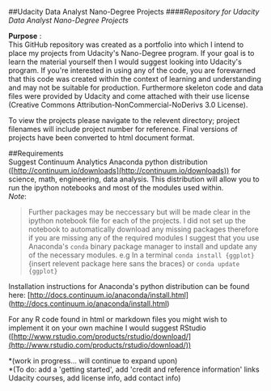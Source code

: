 ##Udacity Data Analyst Nano-Degree Projects
####*Repository for Udacity Data Analyst Nano-Degree Projects*  

**Purpose** :   
This GitHub repository was created as a portfolio into which I intend to place my projects from Udacity's Nano-Degree program. 
If your goal is to learn the material yourself then I would suggest looking into Udacity's program. If you're interested in using any of the code, you are forewarned that this code was created within the context of learning and understanding and may not be suitable for production. Furthermore skeleton code and data files were provided by Udacity and come attached with their use license (Creative Commons Attribution-NonCommercial-NoDerivs 3.0 License). 

To view the projects please navigate to the relevent directory; project filenames will include project number for reference. Final versions of projects have been converted to html document format. 

##Requirements  
Suggest Continuum Analytics Anaconda python distribution ([http://continuum.io/downloads](http://continuum.io/downloads)) 
for science, math, engineering, data analysis. This distribution will allow you to run the ipython notebooks and most of the 
modules used within.   
*Note*:
>Further packages may be neccessary but will be made clear in the ipython notebook file for each of the projects. I did not set 
up the notebook to automatically download any missing packages therefore if you are missing any of the required modules I suggest that you use Anaconda's `conda` binary package manager to install and update any of the necessary modules. e.g In a terminal `conda install {ggplot}` {insert relevent package here sans the braces} or `conda update {ggplot}`

Installation instructions for Anaconda's python distribution can be found here: [http://docs.continuum.io/anaconda/install.html]
(http://docs.continuum.io/anaconda/install.html)   

For any R code found in html or markdown files you might wish to implement it on your own machine I would suggest RStudio ([http://www.rstudio.com/products/rstudio/download/](http://www.rstudio.com/products/rstudio/download/)) 

*(work in progress... will continue to expand upon)    
*(To do: add a 'getting started', add 'credit and reference information' links Udacity courses, add license info, add contact info)

